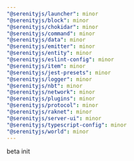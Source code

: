 ```yaml
---
"@serenityjs/launcher": minor
"@serenityjs/block": minor
"@serenityjs/chokidar": minor
"@serenityjs/command": minor
"@serenityjs/data": minor
"@serenityjs/emitter": minor
"@serenityjs/entity": minor
"@serenityjs/eslint-config": minor
"@serenityjs/item": minor
"@serenityjs/jest-presets": minor
"@serenityjs/logger": minor
"@serenityjs/nbt": minor
"@serenityjs/network": minor
"@serenityjs/plugins": minor
"@serenityjs/protocol": minor
"@serenityjs/raknet": minor
"@serenityjs/server-ui": minor
"@serenityjs/typescript-config": minor
"@serenityjs/world": minor
---
```


beta init
